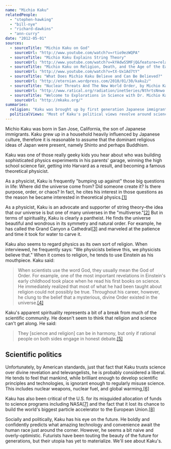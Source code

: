 ```yaml
---
name: "Michio Kaku"
relatedPeople:
  - "stephen-hawking"
  - "bill-nye"
  - "richard-dawkins"
  - "ann-curry"
date: "2012-05-01"
sources:
  - sourceTitle: "Michio Kaku on God"
    sourceUrl: "http://www.youtube.com/watch?v=rtio9ezWQPA"
  - sourceTitle: "Michio Kaku Explains String Theory"
    sourceUrl: "http://www.youtube.com/watch?v=kYAdwS5MFjQ&feature=related"
  - sourceTitle: "Michio Kaku on Religion, Death, and the Age of the Earth"
    sourceUrl: "http://www.youtube.com/watch?v=tX-Ux1Ad7tY"
  - sourceTitle: "What Does Michio Kaku Believe and Can Be Believed?"
    sourceUrl: "http://eternian.wordpress.com/2010/01/30/kaku2/"
  - sourceTitle: "Nuclear Threats And The New World Order, by Michio Kaku"
    sourceUrl: "http://www.ratical.org/radiation/inetSeries/NthrtsNnwo.html"
  - sourceTitle: "Welcome to Explorations in Science with Dr. Michio Kaku"
    sourceUrl: "http://mkaku.org/"
summaries:
  religion: "Kaku was brought up by first generation Japanese immigrants in the United States. Some eastern philosophical religious principles surely influenced his upbringing. As a scientist and thinker, Kaku seems to feel that the universe, in its order and symmetry, is God. He is a pantheist"
  politicalViews: "Most of Kaku's political views revolve around science, its misuse by governments and societies, and critique for funding dead-end agencies. He does, however, envision a utopian future where science has made a better life for all. His acknowledgement of science, especially in terms of global warming, put him in the liberal camp."
---
```


Michio Kaku was born in San Jose, California, the son of Japanese immigrants. Kaku grew up in a household heavily influenced by Japanese culture, therefore it is reasonable to assume that the dominant religious ideas of Japan were present, namely Shinto and perhaps Buddhism.

Kaku was one of those really geeky kids you hear about who was building sophisticated physics experiments in his parents' garage, winning the high school science fair, getting into Harvard as a result, and becoming a famous theoretical physicist.

As a physicist, Kaku is frequently "bumping up against" those big questions in life: Where did the universe come from? Did someone create it? Is there purpose, order, or chaos? In fact, he cites his interest in those questions as the reason he became interested in theoretical physics.<a class="source-citation" href="#http%3A%2F%2Fwww.youtube.com%2Fwatch%3Fv%3Drtio9ezWQPA" title="Michio Kaku on God">[1]</a>

As a physicist, Kaku is an advocate and supporter of string theory–the idea that our universe is but one of many universes in the "multiverse."<a class="source-citation" href="#http%3A%2F%2Fwww.youtube.com%2Fwatch%3Fv%3DkYAdwS5MFjQ%26feature%3Drelated" title="Michio Kaku Explains String Theory">[2]</a> But in terms of spirituality, Kaku is clearly a pantheist. He finds the universe beautiful and wondrous in its symmetry and natural order. For example, he has called the Grand Canyon a Cathedral<a class="source-citation" href="#http%3A%2F%2Fwww.youtube.com%2Fwatch%3Fv%3DtX-Ux1Ad7tY" title="Michio Kaku on Religion, Death, and the Age of the Earth">[3]</a> and marveled at the patience and time it took for water to carve it.

Kaku also seems to regard physics as its own sort of religion. When interviewed, he frequently says: "We physicists believe this, we physicists believe that." When it comes to religion, he tends to use Einstein as his mouthpiece. Kaku said:

>When scientists use the word God, they usually mean the God of Order. For example, one of the most important revelations in Einstein's early childhood took place when he read his first books on science. He immediately realized that most of what he had been taught about religion could not possibly be true. Throughout his career, however, he clung to the belief that a mysterious, divine Order existed in the universe.<a class="source-citation" href="#http%3A%2F%2Feternian.wordpress.com%2F2010%2F01%2F30%2Fkaku2%2F" title="What Does Michio Kaku Believe and Can Be Believed?">[4]</a>

Kaku's apparent spirituality represents a bit of a break from much of the scientific community. He doesn't seem to think that religion and science can't get along. He said:

>They [science and religion] can be in harmony, but only if rational people on both sides engage in honest debate.<a class="source-citation" href="#http%3A%2F%2Feternian.wordpress.com%2F2010%2F01%2F30%2Fkaku2%2F" title="What Does Michio Kaku Believe and Can Be Believed?">[5]</a>

## Scientific politics

Unfortunately, by American standards, just that fact that Kaku trusts science over divine revelation and televangelists, he is probably considered a liberal. He tends to feel that mankind, while brilliant enough to develop scientific principles and technologies, is ignorant enough to regularly misuse science. This includes nuclear weapons, nuclear fuel, and global warming,<a class="source-citation" href="#http%3A%2F%2Fwww.ratical.org%2Fradiation%2FinetSeries%2FNthrtsNnwo.html" title="Nuclear Threats And The New World Order, by Michio Kaku">[6]</a>

Kaku has also been critical of the U.S. for its misguided allocation of funds to science programs including NASA<a class="source-citation" href="#http%3A%2F%2Fmkaku.org%2F" title="Welcome to Explorations in Science with Dr. Michio Kaku">[7]</a> and the fact that it lost its chance to build the world's biggest particle accelerator to the European Union.<a class="source-citation" href="#http%3A%2F%2Fwww.youtube.com%2Fwatch%3Fv%3Drtio9ezWQPA" title="Michio Kaku on God">[8]</a>

Socially and politically, Kaku has his eye on the future. He boldly and confidently predicts what amazing technology and convenience await the human race just around the corner. However, he seems a bit naive and overly-optimistic. Futurists have been touting the beauty of the future for generations, but their utopia has yet to materialize. We'll see about Kaku's.